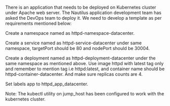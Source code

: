 There is an application that needs to be deployed on Kubernetes cluster under Apache web server. The Nautilus application development team has asked the DevOps team to deploy it. We need to develop a template as per requirements mentioned below:


Create a namespace named as httpd-namespace-datacenter.

Create a service named as httpd-service-datacenter under same namespace, targetPort should be 80 and nodePort should be 30004.

Create a deployment named as httpd-deployment-datacenter under the same namespace as mentioned above. Use image httpd with latest tag only and remember to mention tag i.e httpd:latest, and container name should be httpd-container-datacenter. And make sure replicas counts are 4.

Set labels app to httpd_app_datacenter.

Note: The kubectl utility on jump_host has been configured to work with the kubernetes cluster.